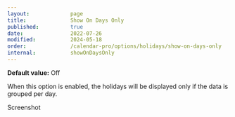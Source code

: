 ```yaml
---
layout:             page
title:              Show On Days Only
published:          true
date:               2022-07-26
modified:           2024-05-18
order:              /calendar-pro/options/holidays/show-on-days-only
internal:           showOnDaysOnly
---
```

**Default value:** Off

When this option is enabled, the holidays will be displayed only if the data is grouped per day. 

<todo>Screenshot</todo>